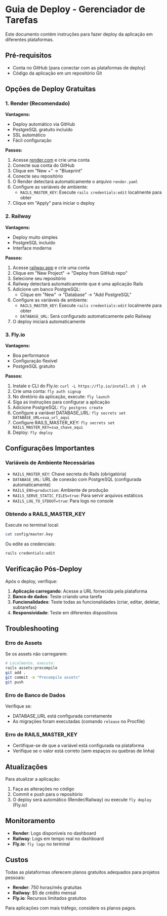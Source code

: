 # Guia de Deploy - Gerenciador de Tarefas

Este documento contém instruções para fazer deploy da aplicação em diferentes plataformas.

## Pré-requisitos

- Conta no GitHub (para conectar com as plataformas de deploy)
- Código da aplicação em um repositório Git

## Opções de Deploy Gratuitas

### 1. Render (Recomendado)

**Vantagens:**
- Deploy automático via GitHub
- PostgreSQL gratuito incluído
- SSL automático
- Fácil configuração

**Passos:**

1. Acesse [render.com](https://render.com) e crie uma conta
2. Conecte sua conta do GitHub
3. Clique em "New +" → "Blueprint"
4. Conecte seu repositório
5. O Render detectará automaticamente o arquivo `render.yaml`
6. Configure as variáveis de ambiente:
   - `RAILS_MASTER_KEY`: Execute `rails credentials:edit` localmente para obter
7. Clique em "Apply" para iniciar o deploy

### 2. Railway

**Vantagens:**
- Deploy muito simples
- PostgreSQL incluído
- Interface moderna

**Passos:**

1. Acesse [railway.app](https://railway.app) e crie uma conta
2. Clique em "New Project" → "Deploy from GitHub repo"
3. Selecione seu repositório
4. Railway detectará automaticamente que é uma aplicação Rails
5. Adicione um banco PostgreSQL:
   - Clique em "New" → "Database" → "Add PostgreSQL"
6. Configure as variáveis de ambiente:
   - `RAILS_MASTER_KEY`: Execute `rails credentials:edit` localmente para obter
   - `DATABASE_URL`: Será configurado automaticamente pelo Railway
7. O deploy iniciará automaticamente

### 3. Fly.io

**Vantagens:**
- Boa performance
- Configuração flexível
- PostgreSQL gratuito

**Passos:**

1. Instale o CLI do Fly.io: `curl -L https://fly.io/install.sh | sh`
2. Crie uma conta: `fly auth signup`
3. No diretório da aplicação, execute: `fly launch`
4. Siga as instruções para configurar a aplicação
5. Adicione PostgreSQL: `fly postgres create`
6. Configure a variável DATABASE_URL: `fly secrets set DATABASE_URL=sua_url_aqui`
7. Configure RAILS_MASTER_KEY: `fly secrets set RAILS_MASTER_KEY=sua_chave_aqui`
8. Deploy: `fly deploy`

## Configurações Importantes

### Variáveis de Ambiente Necessárias

- `RAILS_MASTER_KEY`: Chave secreta do Rails (obrigatória)
- `DATABASE_URL`: URL de conexão com PostgreSQL (configurada automaticamente)
- `RAILS_ENV=production`: Ambiente de produção
- `RAILS_SERVE_STATIC_FILES=true`: Para servir arquivos estáticos
- `RAILS_LOG_TO_STDOUT=true`: Para logs no console

### Obtendo a RAILS_MASTER_KEY

Execute no terminal local:
```bash
cat config/master.key
```

Ou edite as credenciais:
```bash
rails credentials:edit
```

## Verificação Pós-Deploy

Após o deploy, verifique:

1. **Aplicação carregando**: Acesse a URL fornecida pela plataforma
2. **Banco de dados**: Teste criando uma tarefa
3. **Funcionalidades**: Teste todas as funcionalidades (criar, editar, deletar, subtarefas)
4. **Responsividade**: Teste em diferentes dispositivos

## Troubleshooting

### Erro de Assets
Se os assets não carregarem:
```bash
# Localmente, execute:
rails assets:precompile
git add .
git commit -m "Precompile assets"
git push
```

### Erro de Banco de Dados
Verifique se:
- DATABASE_URL está configurada corretamente
- As migrações foram executadas (comando `release` no Procfile)

### Erro de RAILS_MASTER_KEY
- Certifique-se de que a variável está configurada na plataforma
- Verifique se o valor está correto (sem espaços ou quebras de linha)

## Atualizações

Para atualizar a aplicação:
1. Faça as alterações no código
2. Commit e push para o repositório
3. O deploy será automático (Render/Railway) ou execute `fly deploy` (Fly.io)

## Monitoramento

- **Render**: Logs disponíveis no dashboard
- **Railway**: Logs em tempo real no dashboard
- **Fly.io**: `fly logs` no terminal

## Custos

Todas as plataformas oferecem planos gratuitos adequados para projetos pessoais:
- **Render**: 750 horas/mês gratuitas
- **Railway**: $5 de crédito mensal
- **Fly.io**: Recursos limitados gratuitos

Para aplicações com mais tráfego, considere os planos pagos.

